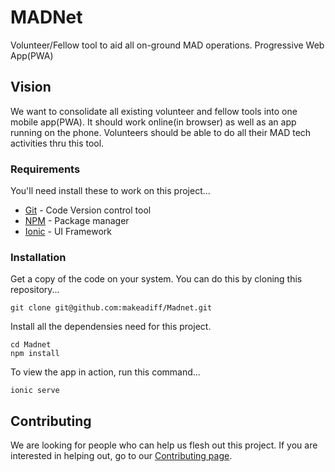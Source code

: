 # MADNet

Volunteer/Fellow tool to aid all on-ground MAD operations. Progressive Web App(PWA) 

## Vision

We want to consolidate all existing volunteer and fellow tools into one mobile app(PWA). It should work online(in browser) as well as an app running on the phone. Volunteers should be able to do all their MAD tech activities thru this tool.

### Requirements

You'll need install these to work on this project...

- [Git](https://git-scm.com/) - Code Version control tool
- [NPM](https://www.npmjs.com/) - Package manager
- [Ionic](https://ionicframework.com/) - UI Framework

### Installation

Get a copy of the code on your system. You can do this by cloning this repository...

```
git clone git@github.com:makeadiff/Madnet.git
```

Install all the dependensies need for this project.

```
cd Madnet
npm install
```

To view the app in action, run this command...

```
ionic serve
```

## Contributing

We are looking for people who can help us flesh out this project. If you are interested in helping out, go to our [Contributing page](https://github.com/makeadiff/Madnet/blob/master/CONTRIBUTING.md).
